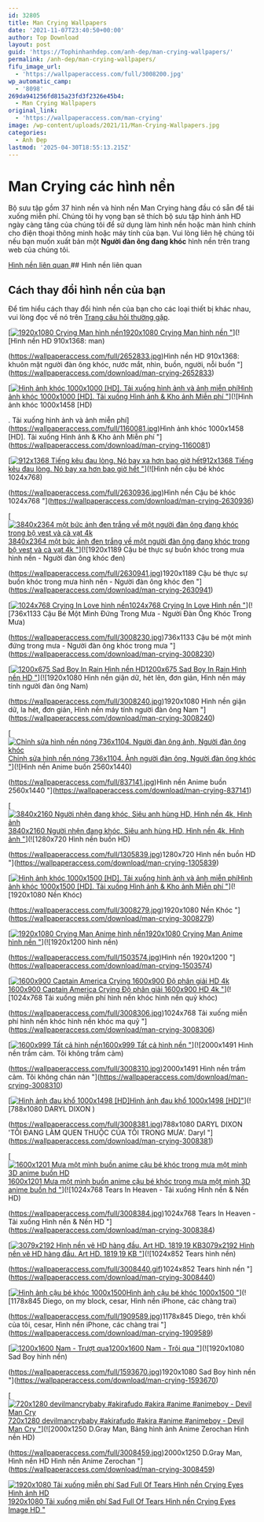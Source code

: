 ```yaml
---
id: 32805
title: Man Crying Wallpapers
date: '2021-11-07T23:40:50+00:00'
author: Top Download
layout: post
guid: 'https://Tophinhanhdep.com/anh-dep/man-crying-wallpapers/'
permalink: /anh-dep/man-crying-wallpapers/
fifu_image_url:
  - 'https://wallpaperaccess.com/full/3008200.jpg'
wp_automatic_camp:
  - '8098'
269da941256fd815a23fd3f2326e45b4:
  - Man Crying Wallpapers
original_link:
  - 'https://wallpaperaccess.com/man-crying'
image: /wp-content/uploads/2021/11/Man-Crying-Wallpapers.jpg
categories:
  - Ảnh Đẹp
lastmod: '2025-04-30T18:55:13.215Z'
---
```

# Man Crying các hình nền

Bộ sưu tập gồm 37 hình nền và hình nền Man Crying hàng đầu có sẵn để tải xuống miễn phí. Chúng tôi hy vọng bạn sẽ thích bộ sưu tập hình ảnh HD ngày càng tăng của chúng tôi để sử dụng làm hình nền hoặc màn hình chính cho điện thoại thông minh hoặc máy tính của bạn. Vui lòng liên hệ chúng tôi nếu bạn muốn xuất bản một **Người đàn ông đang khóc** hình nền trên trang web của chúng tôi.

[Hình nền liên quan ](#related) ## Hình nền liên quan

## Cách thay đổi hình nền của bạn

Để tìm hiểu cách thay đổi hình nền của bạn cho các loại thiết bị khác nhau, vui lòng đọc về nó trên [Trang câu hỏi thường gặp](https://tophinhanhdep.com/faq/).

  
[[![1920x1080 Crying Man hình nền](https://wallpaperaccess.com/full/3008200.jpg)1920x1080 Crying Man hình nền "](https://wallpaperaccess.com/download/man-crying-3008200)](![Hình nền HD 910x1368: man)

(https://wallpaperaccess.com/full/2652833.jpg)Hình nền HD 910x1368: khuôn mặt người đàn ông khóc, nước mắt, nhìn, buồn, người, nỗi buồn "](https://wallpaperaccess.com/download/man-crying-2652833)

[[![Hình ảnh khóc 1000x1000 [HD].  Tải xuống hình ảnh và ảnh miễn phí](https://wallpaperaccess.com/full/867925.jpg)Hình ảnh khóc 1000x1000 \[HD\]. Tải xuống Hình ảnh &amp; Kho ảnh Miễn phí "](https://wallpaperaccess.com/download/man-crying-867925)](![Hình ảnh khóc 1000x1458 [HD)

.  Tải xuống hình ảnh và ảnh miễn phí](https://wallpaperaccess.com/full/1160081.jpg)Hình ảnh khóc 1000x1458 \[HD\]. Tải xuống Hình ảnh &amp; Kho ảnh Miễn phí "](https://wallpaperaccess.com/download/man-crying-1160081)

[[![912x1368 Tiếng kêu đau lòng.  Nó bay xa hơn bao giờ hết](https://wallpaperaccess.com/full/3008215.jpg)912x1368 Tiếng kêu đau lòng. Nó bay xa hơn bao giờ hết "](https://wallpaperaccess.com/download/man-crying-3008215)](![Hình nền cậu bé khóc 1024x768)

(https://wallpaperaccess.com/full/2630936.jpg)Hình nền Cậu bé khóc 1024x768 "](https://wallpaperaccess.com/download/man-crying-2630936)

[[![3840x2364 một bức ảnh đen trắng về một người đàn ông đang khóc trong bộ vest và cà vạt 4k](https://wallpaperaccess.com/full/3008218.jpg)3840x2364 một bức ảnh đen trắng về một người đàn ông đang khóc trong bộ vest và cà vạt 4k "](https://wallpaperaccess.com/download/man-crying-3008218)](![1920x1189 Cậu bé thực sự buồn khóc trong mưa hình nền - Người đàn ông khóc đen)

(https://wallpaperaccess.com/full/2630941.jpg)1920x1189 Cậu bé thực sự buồn khóc trong mưa hình nền - Người đàn ông khóc đen "](https://wallpaperaccess.com/download/man-crying-2630941)

[[![1024x768 Crying In Love hình nền](https://wallpaperaccess.com/full/926225.jpg)1024x768 Crying In Love Hình nền "](https://wallpaperaccess.com/download/man-crying-926225)](![736x1133 Cậu Bé Một Mình Đứng Trong Mưa - Người Đàn Ông Khóc Trong Mưa)

(https://wallpaperaccess.com/full/3008230.jpg)736x1133 Cậu bé một mình đứng trong mưa - Người đàn ông khóc trong mưa "](https://wallpaperaccess.com/download/man-crying-3008230)

[[![1200x675 Sad Boy In Rain Hình nền HD](https://wallpaperaccess.com/full/1765175.jpg)1200x675 Sad Boy In Rain Hình nền HD "](https://wallpaperaccess.com/download/man-crying-1765175)](![1920x1080 Hình nền giận dữ, hét lên, đơn giản, Hình nền máy tính người đàn ông Nam)

(https://wallpaperaccess.com/full/3008240.jpg)1920x1080 Hình nền giận dữ, la hét, đơn giản, Hình nền máy tính người đàn ông Nam "](https://wallpaperaccess.com/download/man-crying-3008240)

[[![Chỉnh sửa hình nền nóng 736x1104.  Người đàn ông ảnh, Người đàn ông khóc](https://wallpaperaccess.com/full/3008256.jpg)Chỉnh sửa hình nền nóng 736x1104. Ảnh người đàn ông, Người đàn ông khóc "](https://wallpaperaccess.com/download/man-crying-3008256)](![Hình nền Anime buồn 2560x1440)

(https://wallpaperaccess.com/full/837141.jpg)Hình nền Anime buồn 2560x1440 "](https://wallpaperaccess.com/download/man-crying-837141)

[[![3840x2160 Người nhện đang khóc, Siêu anh hùng HD, Hình nền 4k, Hình ảnh](https://wallpaperaccess.com/full/3008261.jpg)3840x2160 Người nhện đang khóc, Siêu anh hùng HD, Hình nền 4k, Hình ảnh "](https://wallpaperaccess.com/download/man-crying-3008261)](![1280x720 Hình nền buồn HD)

(https://wallpaperaccess.com/full/1305839.jpg)1280x720 Hình nền buồn HD "](https://wallpaperaccess.com/download/man-crying-1305839)

[[![Hình ảnh khóc 1000x1500 [HD].  Tải xuống hình ảnh và ảnh miễn phí](https://wallpaperaccess.com/full/3008277.jpg)Hình ảnh khóc 1000x1500 \[HD\]. Tải xuống Hình ảnh &amp; Kho ảnh Miễn phí "](https://wallpaperaccess.com/download/man-crying-3008277)](![1920x1080 Nền Khóc)

(https://wallpaperaccess.com/full/3008279.jpg)1920x1080 Nền Khóc "](https://wallpaperaccess.com/download/man-crying-3008279)

[[![1920x1080 Crying Man Anime hình nền](https://wallpaperaccess.com/full/3008284.jpg)1920x1080 Crying Man Anime hình nền "](https://wallpaperaccess.com/download/man-crying-3008284)](![1920x1200 hình nền)

(https://wallpaperaccess.com/full/1503574.jpg)Hình nền 1920x1200 "](https://wallpaperaccess.com/download/man-crying-1503574)

[[![1600x900 Captain America Crying 1600x900 Độ phân giải HD 4k](https://wallpaperaccess.com/full/3008301.jpg)1600x900 Captain America Crying Độ phân giải 1600x900 HD 4k "](https://wallpaperaccess.com/download/man-crying-3008301)](![1024x768 Tải xuống miễn phí hình nền khóc hình nền quỷ khóc)

(https://wallpaperaccess.com/full/3008306.jpg)1024x768 Tải xuống miễn phí hình nền khóc hình nền khóc ma quỷ "](https://wallpaperaccess.com/download/man-crying-3008306)

[[![1600x999 Tất cả hình nền](https://wallpaperaccess.com/full/1351842.jpg)1600x999 Tất cả hình nền "](https://wallpaperaccess.com/download/man-crying-1351842)](![2000x1491 Hình nền trầm cảm.  Tôi không trầm cảm)

(https://wallpaperaccess.com/full/3008310.jpg)2000x1491 Hình nền trầm cảm. Tôi không chán nản "](https://wallpaperaccess.com/download/man-crying-3008310)

[[![Hình ảnh đau khổ 1000x1498 [HD]](https://wallpaperaccess.com/full/2028232.jpg)Hình ảnh đau khổ 1000x1498 \[HD\]"](https://wallpaperaccess.com/download/man-crying-2028232)](![788x1080 DARYL DIXON )

(https://wallpaperaccess.com/full/3008381.jpg)788x1080 DARYL DIXON 'TÔI ĐANG LÀM QUEN THUỘC CỦA TÔI TRONG MƯA'. Daryl "](https://wallpaperaccess.com/download/man-crying-3008381)

[[![1600x1201 Mưa một mình buồn anime cậu bé khóc trong mưa một mình 3D anime buồn HD](https://wallpaperaccess.com/full/744439.jpg)1600x1201 Mưa một mình buồn anime cậu bé khóc trong mưa một mình 3D anime buồn hd "](https://wallpaperaccess.com/download/man-crying-744439)](![1024x768 Tears In Heaven - Tải xuống Hình nền & Nền HD)

(https://wallpaperaccess.com/full/3008384.jpg)1024x768 Tears In Heaven - Tải xuống Hình nền &amp; Nền HD "](https://wallpaperaccess.com/download/man-crying-3008384)

[[![3079x2192 Hình nền vẽ HD hàng đầu.  Art HD.  1819,19 KB](https://wallpaperaccess.com/full/3008390.jpg)3079x2192 Hình nền vẽ HD hàng đầu. Art HD. 1819,19 KB "](https://wallpaperaccess.com/download/man-crying-3008390)](![1024x852 Tears hình nền)

(https://wallpaperaccess.com/full/3008440.gif)1024x852 Tears hình nền "](https://wallpaperaccess.com/download/man-crying-3008440)

[[![Hình ảnh cậu bé khóc 1000x1500](https://wallpaperaccess.com/full/3008446.jpg)Hình ảnh cậu bé khóc 1000x1500 "](https://wallpaperaccess.com/download/man-crying-3008446)](![1178x845 Diego, on my block, cesar, Hình nền iPhone, các chàng trai)

(https://wallpaperaccess.com/full/1909589.jpg)1178x845 Diego, trên khối của tôi, cesar, Hình nền iPhone, các chàng trai "](https://wallpaperaccess.com/download/man-crying-1909589)

[[![1200x1600 Nam - Trượt qua](https://wallpaperaccess.com/full/3008452.jpg)1200x1600 Nam - Trôi qua "](https://wallpaperaccess.com/download/man-crying-3008452)](![1920x1080 Sad Boy hình nền)

(https://wallpaperaccess.com/full/1593670.jpg)1920x1080 Sad Boy hình nền "](https://wallpaperaccess.com/download/man-crying-1593670)

[[![720x1280 devilmancrybaby #akirafudo #akira #anime #animeboy - Devil Man Cry](https://wallpaperaccess.com/full/2944391.jpg)720x1280 devilmancrybaby #akirafudo #akira #anime #animeboy - Devil Man Cry "](https://wallpaperaccess.com/download/man-crying-2944391)](![2000x1250 D.Gray Man, Bảng hình ảnh Anime Zerochan Hình nền HD)

(https://wallpaperaccess.com/full/3008459.jpg)2000x1250 D.Gray Man, Hình nền HD Hình nền Anime Zerochan "](https://wallpaperaccess.com/download/man-crying-3008459)

[![1920x1080 Tải xuống miễn phí Sad Full Of Tears Hình nền Crying Eyes Hình ảnh HD](https://wallpaperaccess.com/full/3008475.jpg)1920x1080 Tải xuống miễn phí Sad Full Of Tears Hình nền Crying Eyes Image HD "](https://wallpaperaccess.com/download/man-crying-3008475)
